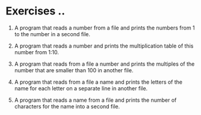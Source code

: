 # Exercises ..

1. A program that reads a number from a file and prints the numbers from 1 to the number in a second file.

2. A program that reads a number and prints the multiplication table of this number from 1:10.

3. A program that reads from a file a number and prints the multiples of the number that are smaller than 100 in another file.

4. A program that reads from a file a name and prints the letters of the name for each letter on a separate line in another file.

5. A program that reads a name from a file and prints the number of characters for the name into a second file.